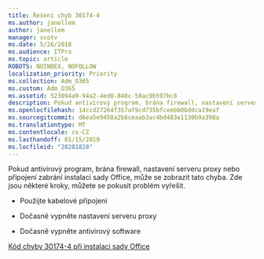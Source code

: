 ```yaml
---
title: Řešení chyb 30174-4
ms.author: janellem
author: janellem
manager: scotv
ms.date: 5/26/2018
ms.audience: ITPro
ms.topic: article
ROBOTS: NOINDEX, NOFOLLOW
localization_priority: Priority
ms.collection: Adm_O365
ms.custom: Adm_O365
ms.assetid: 523894a9-94a2-4ed8-848c-58ac9b597bc8
description: Pokud antivirový program, brána firewall, nastavení serveru proxy nebo připojení zabrání instalaci sady Office, může se zobrazit tato chyba. Zde jsou některé kroky, můžete se pokusit problém vyřešit.
ms.openlocfilehash: 14ccd27264f357af9cd735bfceebb0bddca19eaf
ms.sourcegitcommit: d6ea5e9458a2b8ceaab3ac4bd483e1130b9a398a
ms.translationtype: MT
ms.contentlocale: cs-CZ
ms.lasthandoff: 01/15/2019
ms.locfileid: "28281828"
---
```

Pokud antivirový program, brána firewall, nastavení serveru proxy nebo připojení zabrání instalaci sady Office, může se zobrazit tato chyba. Zde jsou některé kroky, můžete se pokusit problém vyřešit.
  
- Použijte kabelové připojení
    
- Dočasně vypněte nastavení serveru proxy
    
- Dočasně vypněte antivirový software
    
[Kód chyby 30174-4 při instalaci sady Office](https://support.office.com/article/5d5551db-266f-47b3-93fc-d51c2e8f4c0b?=wt.mc_id=Alchemy_ClientDIA.aspx)
  


